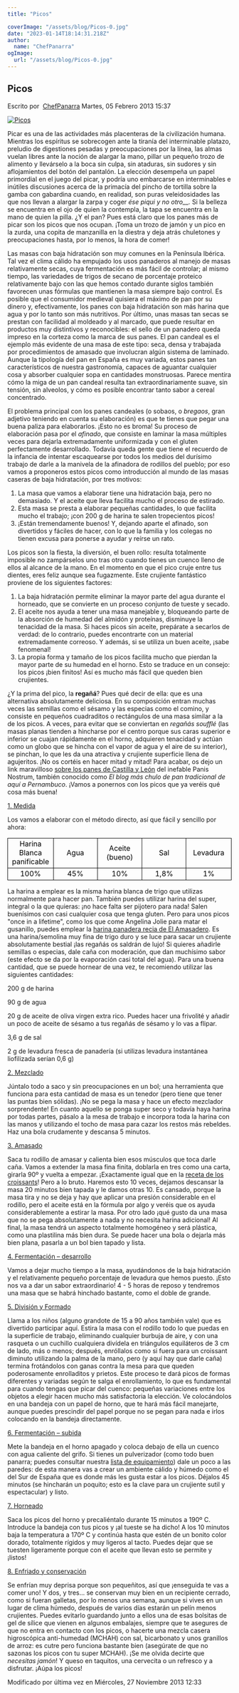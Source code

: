 ```yaml
---
title: "Picos"

coverImage: "/assets/blog/Picos-0.jpg"
date: "2023-01-14T18:14:31.218Z"
author:
  name: "ChefPanarra"
ogImage:
  url: "/assets/blog/Picos-0.jpg"
---
```


## Picos

Escrito por  [ChefPanarra](/web/20190206030949/http://www.panarras.com/index.php/home/recetas/panes-enriquecidos/itemlist/user/56-chefpanarra) Martes, 05 Febrero 2013 15:37

[![Picos](https://web.archive.org/web/20190206030949im_/http://www.panarras.com/media/k2/items/cache/e44a6f32e15cb53ee479b2697e759e2e_L.jpg)](/web/20190206030949/http://www.panarras.com/media/k2/items/cache/e44a6f32e15cb53ee479b2697e759e2e_XL.jpg "Clic para vista previa de la imagen")

Picar es una de las actividades más placenteras de la civilización humana. Mientras los espíritus se sobrecogen ante la tiranía del interminable platazo, preludio de digestiones pesadas y preocupaciones por la línea, las almas vuelan libres ante la noción de alargar la mano, pillar un pequeño trozo de alimento y llevárselo a la boca sin culpa, sin ataduras, sin sudores y sin aflojamientos del botón del pantalón. La elección desempeña un papel primordial en el juego del picar, y podría uno embarcarse en interminables e inútiles discusiones acerca de la primacía del pincho de tortilla sobre la gamba con gabardina cuando, en realidad, son puras veleidosidades las que nos llevan a alargar la zarpa y coger _ése piqui y no otro\_\_._ Si la belleza se encuentra en el ojo de quien la contempla, la tapa se encuentra en la mano de quien la pilla. ¿Y el pan? Pues está claro que los panes más de picar son los picos que nos ocupan. ¡Toma un trozo de jamón y un pico en la zurda, una copita de manzanilla en la diestra y deja atrás chuletones y preocupaciones hasta, por lo menos, la hora de comer!

Las masas con baja hidratación son muy comunes en la Península Ibérica. Tal vez el clima cálido ha empujado los usos panaderos al manejo de masas relativamente secas, cuya fermentación es más fácil de controlar; al mismo tiempo, las variedades de trigos de secano de porcentaje proteico relativamente bajo con las que hemos contado durante siglos también favorecen unas fórmulas que mantienen la masa siempre bajo control. Es posible que el consumidor medieval quisiera el máximo de pan por su dinero y, efectivamente, los panes con baja hidratación son más harina que agua y por lo tanto son más nutritivos. Por último, unas masas tan secas se prestan con facilidad al moldeado y al marcado, que puede resultar en productos muy distintivos y reconocibles: el sello de un panadero queda impreso en la corteza como la marca de sus panes. El pan candeal es el ejemplo más evidente de una masa de este tipo: seca, densa y trabajada por procedimientos de amasado que involucran algún sistema de laminado. Aunque la tipología del pan en España es muy variada, estos panes tan característicos de nuestra gastronomía, capaces de aguantar cualquier cosa y absorber cualquier sopa en cantidades monstruosas. Parece mentira cómo la miga de un pan candeal resulta tan extraordinariamente suave, sin tensión, sin alveolos, y cómo es posible encontrar tanto sabor a cereal concentrado.

El problema principal con los panes candeales (o sobaos, o _bregaos_, gran adjetivo teniendo en cuenta su elaboración) es que te tienes que pegar una buena paliza para elaborarlos. ¡Esto no es broma! Su proceso de elaboración pasa por el _afinado_, que consiste en laminar la masa múltiples veces para dejarla extremadamente uniformizada y con el gluten perfectamente desarrollado. Todavía queda gente que tiene el recuerdo de la infancia de intentar escaquearse por todos los medios del durísimo trabajo de darle a la manivela de la afinadora de rodillos del pueblo; por eso vamos a proponeros estos picos como introducción al mundo de las masas caseras de baja hidratación, por tres motivos:

1.  La masa que vamos a elaborar tiene una hidratación baja, pero no demasiado. Y el aceite que lleva facilita mucho el proceso de estirado.
2.  Esta masa se presta a elaborar pequeñas cantidades, lo que facilita mucho el trabajo; ¡con 200 g de harina te salen tropecientos picos!
3.  ¡Están tremendamente buenos! Y, dejando aparte el afinado, son divertidos y fáciles de hacer, con lo que la familia y los colegas no tienen excusa para ponerse a ayudar y reírse un rato.

Los picos son la fiesta, la diversión, el buen rollo: resulta totalmente imposible no zampárselos uno tras otro cuando tienes un cuenco lleno de ellos al alcance de la mano. En el momento en que el pico cruje entre tus dientes, eres feliz aunque sea fugazmente. Este crujiente fantástico proviene de los siguientes factores:

1.  La baja hidratación permite eliminar la mayor parte del agua durante el horneado, que se convierte en un proceso conjunto de tueste y secado.
2.  El aceite nos ayuda a tener una masa manejable y, bloqueando parte de la absorción de humedad del almidón y proteínas, disminuye la tenacidad de la masa. Si haces picos sin aceite, prepárate a secarlos de verdad: de lo contrario, puedes encontrarte con un material extremadamente correoso. Y además, si se utiliza un buen aceite, ¡sabe fenomenal!
3.  La propia forma y tamaño de los picos facilita mucho que pierdan la mayor parte de su humedad en el horno. Esto se traduce en un consejo: los picos ¡bien finitos! Así es mucho más fácil que queden bien crujientes.

¿Y la prima del pico, la **regañá**? Pues qué decir de ella: que es una alternativa absolutamente deliciosa. En su composición entran muchas veces las semillas como el sésamo y las especias como el comino, y consiste en pequeños cuadraditos o rectángulos de una masa similar a la de los picos. A veces, para evitar que se conviertan en _regañás soufflé_ (las masas planas tienden a hincharse por el centro porque sus caras superior e inferior se cuajan rápidamente en el horno, adquieren tenacidad y actúan como un globo que se hincha con el vapor de agua y el aire de su interior), se pinchan, lo que les da una atractiva y crujiente superficie llena de agujeritos. ¡No os cortéis en hacer mitad y mitad! Para acabar, os dejo un link maravilloso [sobre los panes de Castilla y León](https://web.archive.org/web/20190206030949/http://panisnostrum.blogspot.com.es/search/label/Panes%20tradicionales%20de%20Castilla%20y%20Leon) del inefable Panis Nostrum, también conocido como _El blog más chulo de pan tradicional de aquí a Pernambuco_. ¡Vamos a ponernos con los picos que ya veréis qué cosa más buena!

[1\. Medida](/web/20190206030949/http://www.panarras.com/index.php/tecnica/las-fases-del-pan/medida)

Los vamos a elaborar con el método directo, así que fácil y sencillo por ahora:

<table border="0" frame="VOID" rules="NONE" cellspacing="0"><colgroup><col width="86"><col width="86"><col width="86"><col width="86"><col width="86"></colgroup><tbody><tr><td style="border: 1px solid #000000;" align="CENTER" valign="MIDDLE" width="86" height="20"><span style="color: #000000;">Harina Blanca panificable<br></span></td><td style="border: 1px solid #000000;" align="CENTER" valign="MIDDLE" width="86"><span style="color: #000000;">Agua</span></td><td style="border: 1px solid #000000;" align="CENTER" valign="MIDDLE" width="86"><span style="color: #000000;">Aceite (bueno)<br></span></td><td style="border: 1px solid #000000;" align="CENTER" valign="MIDDLE" width="86"><span style="color: #000000;">Sal</span></td><td style="border: 1px solid #000000;" align="CENTER" valign="MIDDLE" width="86"><span style="color: #000000;">Levadura</span></td></tr><tr><td style="border: 1px solid #000000;" align="CENTER" valign="MIDDLE" height="20"><span style="color: #000000;">100%</span></td><td style="border: 1px solid #000000;" align="CENTER" valign="MIDDLE"><span style="color: #000000;">45%</span></td><td style="border: 1px solid #000000;" align="CENTER" valign="MIDDLE"><span style="color: #000000;">10%</span></td><td style="border: 1px solid #000000;" align="CENTER" valign="MIDDLE"><span style="color: #000000;">1,8%</span></td><td style="border: 1px solid #000000;" align="CENTER" valign="MIDDLE"><span style="color: #000000;">1%</span></td></tr></tbody></table>

La harina a emplear es la misma harina blanca de trigo que utilizas normalmente para hacer pan. También puedes utilizar harina del super, integral o la que quieras: ¡no hace falta ser pijotero para nada! Salen buenísimos con casi cualquier cosa que tenga gluten. Pero para unos picos "once in a lifetime", como los que come Angelina Jolie para matar el gusanillo, puedes emplear la [harina panadera recia de El Amasadero](https://web.archive.org/web/20190206030949/http://www.elamasadero.com/harinas/114-harina-panadera-recia.html). Es una harina/semolina muy fina de trigo duro y se luce para sacar un crujiente absolutamente bestial ¡las regañás os saldrán de lujo! Si quieres añadirle semillas o especias, dale caña con moderación, que dan muchísimo sabor (este efecto se da por la evaporación casi total del agua). Para una buena cantidad, que se puede hornear de una vez, te recomiendo utilizar las siguientes cantidades:

200 g de harina

90 g de agua

20 g de aceite de oliva virgen extra rico. Puedes hacer una frivolité y añadir un poco de aceite de sésamo a tus regañás de sésamo y lo vas a flipar.

3,6 g de sal

2 g de levadura fresca de panadería (si utilizas levadura instantánea liofilizada serían 0,6 g)

[2\. Mezclado](/web/20190206030949/http://www.panarras.com/index.php/tecnica/las-fases-del-pan/mezclado)

Júntalo todo a saco y sin preocupaciones en un bol; una herramienta que funciona para esta cantidad de masa es un tenedor (pero tiene que tener las puntas bien sólidas). ¡No se pega la masa y hace un efecto mezclador sorprendente! En cuanto aquello se ponga super seco y todavía haya harina por todas partes, pásalo a la mesa de trabajo e incorpora toda la harina con las manos y utilizando el tocho de masa para cazar los restos más rebeldes. Haz una bola crudamente y descansa 5 minutos.

[3\. Amasado](/web/20190206030949/http://www.panarras.com/index.php/tecnica/las-fases-del-pan/amasado)

Saca tu rodillo de amasar y calienta bien esos músculos que toca darle caña. Vamos a extender la masa fina finita, doblarla en tres como una carta, girarla 90º y vuelta a empezar. ¡Exactamente igual que en la [receta de los croissants](/web/20190206030949/http://www.panarras.com/index.php/home/recetas/panes-enriquecidos/item/91-croissants)! Pero a lo bruto. Haremos esto 10 veces, dejamos descansar la masa 20 minutos bien tapada y le damos otras 10. Es cansado, porque la masa tira y no se deja y hay que aplicar una presión considerable en el rodillo, pero el aceite está en la fórmula por algo y veréis que os ayuda considerablemente a estirar la masa. Por otro lado ¡qué gusto da una masa que no se pega absolutamente a nada y no necesita harina adicional! Al final, la masa tendrá un aspecto totalmente homogéneo y será plástica, como una plastilina más bien dura. Se puede hacer una bola o dejarla más bien plana, pasarla a un bol bien tapado y lista.

[4\. Fermentación – desarrollo](/web/20190206030949/http://www.panarras.com/index.php/tecnica/las-fases-del-pan/fermentacion-desarrollo)

Vamos a dejar mucho tiempo a la masa, ayudándonos de la baja hidratación y el relativamente pequeño porcentaje de levadura que hemos puesto. ¡Esto nos va a dar un sabor extraordinario! 4 - 5 horas de reposo y tendremos una masa que se habrá hinchado bastante, como el doble de grande.

[5\. División y Formado](/web/20190206030949/http://www.panarras.com/index.php/tecnica/las-fases-del-pan/formado)

Llama a los niños (alguno grandote de 15 a 90 años también vale) que es divertido participar aquí. Estira la masa con el rodillo todo lo que puedas en la superficie de trabajo, eliminando cualquier burbuja de aire, y con una rasqueta o un cuchillo cualquiera divídela en triángulos equiláteros de 3 cm de lado, más o menos; después, enróllalos como si fuera para un croissant diminuto utilizando la palma de la mano, pero (y aquí hay que darle caña) termina frotándolos con ganas contra la mesa para que queden poderosamente enrolladitos y prietos. Este proceso te dará picos de formas diferentes y variadas según te salga el enrollamiento, lo que es fundamental para cuando tengas que picar del cuenco: pequeñas variaciones entre los objetos a elegir hacen mucho más satisfactoria la elección. Ve colocándolos en una bandeja con un papel de horno, que te hará más fácil manejarte, aunque puedes prescindir del papel porque no se pegan para nada e irlos colocando en la bandeja directamente.

[6\. Fermentación – subida](/web/20190206030949/http://www.panarras.com/index.php/tecnica/las-fases-del-pan/fermentacion-subida)

Mete la bandeja en el horno apagado y coloca debajo de ella un cuenco con agua caliente del grifo. Si tienes un pulverizador (como todo buen panarra; puedes consultar nuestra [lista de equipamiento](/web/20190206030949/http://www.panarras.com/index.php/tecnica/item/68-equipamiento-casero)) dale un poco a las paredes: de esta manera vas a crear un ambiente cálido y húmedo como el del Sur de España que es donde más les gusta estar a los picos. Déjalos 45 minutos (se hincharán un poquito; esto es la clave para un crujiente sutil y espectacular) y listo.

[7\. Horneado](/web/20190206030949/http://www.panarras.com/index.php/tecnica/las-fases-del-pan/horneado)

Saca los picos del horno y precaliéntalo durante 15 minutos a 190º C. Introduce la bandeja con tus picos y ¡al tueste se ha dicho! A los 10 minutos baja la temperatura a 170º C y continúa hasta que estén de un bonito color dorado, totalmente rígidos y muy ligeros al tacto. Puedes dejar que se tuesten ligeramente porque con el aceite que llevan esto se permite y ¡listos!

[8\. Enfriado y conservación](/web/20190206030949/http://www.panarras.com/index.php/tecnica/las-fases-del-pan/enfriado-y-conservacion)

Se enfrían muy deprisa porque son pequeñitos, así que ¡enseguida te vas a comer uno! Y dos, y tres... se conservan muy bien en un recipiente cerrado, como si fueran galletas, por lo menos una semana, aunque si vives en un lugar de clima húmedo, después de varios días estarán un pelín menos crujientes. Puedes evitarlo guardando junto a ellos una de esas bolsitas de gel de sílice que vienen en algunos embalajes, siempre que te asegures de que no entra en contacto con los picos, o hacerte una mezcla casera higroscópica anti-humedad (MCHAH) con sal, bicarbonato y unos granillos de arroz: es cutre pero funciona bastante bien (asegúrate de que no sazonas los picos con tu super MCHAH). ¡Se me olvida decirte que _necesitas jamón_! Y queso en taquitos, una cervecita o un refresco y a disfrutar. ¡Aúpa los picos!

Modificado por última vez en Miércoles, 27 Noviembre 2013 12:33
